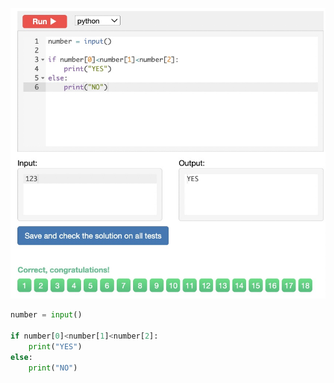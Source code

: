 ![Solution](https://github.com/KaiFig/unit-1/blob/main/Snakify/Lesson%203/Digits_in_ascending_order.jpg)

```.py
number = input()

if number[0]<number[1]<number[2]:
    print("YES")
else:
    print("NO")
